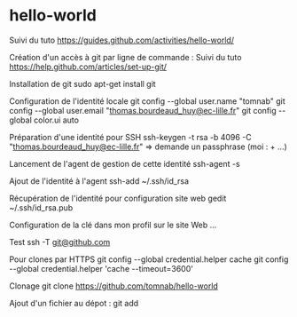# hello-world
Suivi du tuto https://guides.github.com/activities/hello-world/

Création d'un accès à git par ligne de commande : 
Suivi du tuto https://help.github.com/articles/set-up-git/

Installation de git 
sudo apt-get install git

Configuration de l'identité locale
git config --global user.name "tomnab"
git config --global user.email "thomas.bourdeaud_huy@ec-lille.fr"
git config --global color.ui auto

Préparation d'une identité pour SSH
ssh-keygen -t rsa -b 4096 -C "thomas.bourdeaud_huy@ec-lille.fr"
=> demande un passphrase (moi : + ...) 

Lancement de l'agent de gestion de cette identité
ssh-agent -s

Ajout de l'identité à l'agent
ssh-add ~/.ssh/id_rsa

Récupération de l'identité pour configuration site web
gedit ~/.ssh/id_rsa.pub 

Configuration de la clé dans mon profil sur le site Web
...

Test
ssh -T git@github.com

Pour clones par HTTPS
git config --global credential.helper cache
git config --global credential.helper 'cache --timeout=3600'

Clonage 
git clone https://github.com/tomnab/hello-world

Ajout d'un fichier au dépot : git add <fichier>

